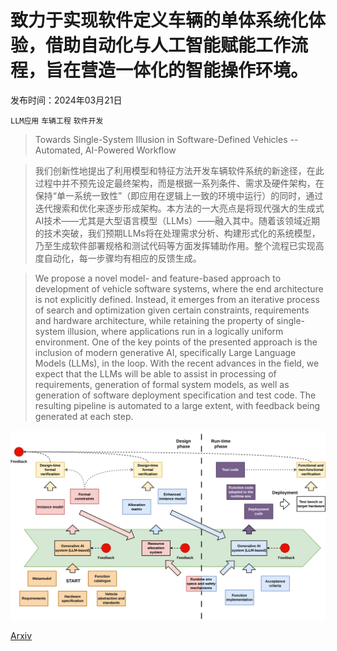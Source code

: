 # 致力于实现软件定义车辆的单体系统化体验，借助自动化与人工智能赋能工作流程，旨在营造一体化的智能操作环境。

发布时间：2024年03月21日

`LLM应用` `车辆工程` `软件开发`

> Towards Single-System Illusion in Software-Defined Vehicles -- Automated, AI-Powered Workflow

> 我们创新性地提出了利用模型和特征方法开发车辆软件系统的新途径，在此过程中并不预先设定最终架构，而是根据一系列条件、需求及硬件架构，在保持“单一系统一致性”（即应用在逻辑上一致的环境中运行）的同时，通过迭代搜索和优化来逐步形成架构。本方法的一大亮点是将现代强大的生成式AI技术——尤其是大型语言模型（LLMs）——融入其中。随着该领域近期的技术突破，我们预期LLMs将在处理需求分析、构建形式化的系统模型，乃至生成软件部署规格和测试代码等方面发挥辅助作用。整个流程已实现高度自动化，每一步骤均有相应的反馈生成。

> We propose a novel model- and feature-based approach to development of vehicle software systems, where the end architecture is not explicitly defined. Instead, it emerges from an iterative process of search and optimization given certain constraints, requirements and hardware architecture, while retaining the property of single-system illusion, where applications run in a logically uniform environment. One of the key points of the presented approach is the inclusion of modern generative AI, specifically Large Language Models (LLMs), in the loop. With the recent advances in the field, we expect that the LLMs will be able to assist in processing of requirements, generation of formal system models, as well as generation of software deployment specification and test code. The resulting pipeline is automated to a large extent, with feedback being generated at each step.

![致力于实现软件定义车辆的单体系统化体验，借助自动化与人工智能赋能工作流程，旨在营造一体化的智能操作环境。](../../../paper_images/2403.14460/x1.png)

[Arxiv](https://arxiv.org/abs/2403.14460)